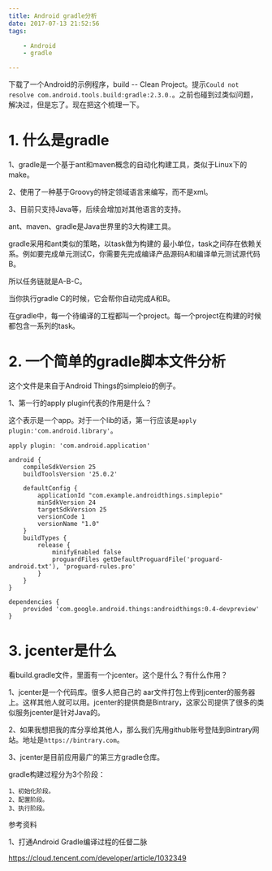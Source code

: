 ```yaml
---
title: Android gradle分析
date: 2017-07-13 21:52:56
tags:

	- Android
	- gradle

---
```


下载了一个Android的示例程序，build -- Clean Project。提示`Could not resolve com.android.tools.build:gradle:2.3.0.`。之前也碰到过类似问题，解决过，但是忘了。现在把这个梳理一下。



# 1. 什么是gradle

1、gradle是一个基于ant和maven概念的自动化构建工具，类似于Linux下的make。

2、使用了一种基于Groovy的特定领域语言来编写，而不是xml。

3、目前只支持Java等，后续会增加对其他语言的支持。

ant、maven、gradle是Java世界里的3大构建工具。

gradle采用和ant类似的策略，以task做为构建的 最小单位，task之间存在依赖关系。例如要完成单元测试C，你需要先完成编译产品源码A和编译单元测试源代码B。

所以任务链就是A-B-C。

当你执行gradle C的时候，它会帮你自动完成A和B。

在gradle中，每一个待编译的工程都叫一个project。每一个project在构建的时候都包含一系列的task。



# 2. 一个简单的gradle脚本文件分析

这个文件是来自于Android Things的simpleio的例子。

1、第一行的apply plugin代表的作用是什么？

这个表示是一个app。对于一个lib的话，第一行应该是`apply plugin:'com.android.library'`。

```
apply plugin: 'com.android.application'

android {
    compileSdkVersion 25
    buildToolsVersion '25.0.2'

    defaultConfig {
        applicationId "com.example.androidthings.simplepio"
        minSdkVersion 24
        targetSdkVersion 25
        versionCode 1
        versionName "1.0"
    }
    buildTypes {
        release {
            minifyEnabled false
            proguardFiles getDefaultProguardFile('proguard-android.txt'), 'proguard-rules.pro'
        }
    }
}

dependencies {
    provided 'com.google.android.things:androidthings:0.4-devpreview'
}
```

# 3. jcenter是什么

看build.gradle文件，里面有一个jcenter。这个是什么？有什么作用？

1、jcenter是一个代码库。很多人把自己的 aar文件打包上传到jcenter的服务器上。这样其他人就可以用。jcenter的提供商是Bintrary，这家公司提供了很多的类似服务jcenter是针对Java的。

2、如果我想把我的库分享给其他人，那么我们先用github账号登陆到Bintrary网站。地址是`https://bintrary.com`。

3、jcenter是目前应用最广的第三方gradle仓库。





gradle构建过程分为3个阶段：

```
1、初始化阶段。
2、配置阶段。
3、执行阶段。

```



参考资料

1、打通Android Gradle编译过程的任督二脉

https://cloud.tencent.com/developer/article/1032349